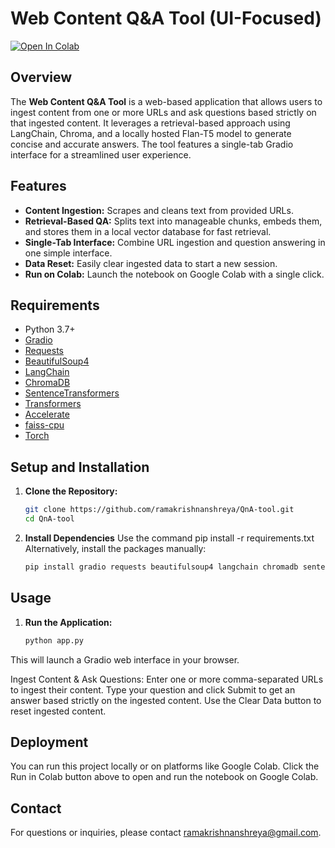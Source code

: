 # Web Content Q&A Tool (UI-Focused)

[![Open In Colab](https://colab.research.google.com/assets/colab-badge.svg)](https://colab.research.google.com/drive/1FCeRRx80NXlHZNVbYzfrseJm_zwVXe9U?usp=sharing)

## Overview
The **Web Content Q&A Tool** is a web-based application that allows users to ingest content from one or more URLs and ask questions based strictly on that ingested content. It leverages a retrieval-based approach using LangChain, Chroma, and a locally hosted Flan-T5 model to generate concise and accurate answers. The tool features a single-tab Gradio interface for a streamlined user experience.

## Features
- **Content Ingestion:** Scrapes and cleans text from provided URLs.
- **Retrieval-Based QA:** Splits text into manageable chunks, embeds them, and stores them in a local vector database for fast retrieval.
- **Single-Tab Interface:** Combine URL ingestion and question answering in one simple interface.
- **Data Reset:** Easily clear ingested data to start a new session.
- **Run on Colab:** Launch the notebook on Google Colab with a single click.

## Requirements
- Python 3.7+
- [Gradio](https://gradio.app/)
- [Requests](https://docs.python-requests.org/)
- [BeautifulSoup4](https://www.crummy.com/software/BeautifulSoup/bs4/doc/)
- [LangChain](https://github.com/hwchase17/langchain)
- [ChromaDB](https://github.com/chroma-core/chroma)
- [SentenceTransformers](https://www.sbert.net/)
- [Transformers](https://huggingface.co/transformers/)
- [Accelerate](https://github.com/huggingface/accelerate)
- [faiss-cpu](https://github.com/facebookresearch/faiss)
- [Torch](https://pytorch.org/)

## Setup and Installation
1. **Clone the Repository:**
   ```bash
   git clone https://github.com/ramakrishnanshreya/QnA-tool.git
   cd QnA-tool

2. **Install Dependencies**
   Use the command pip install -r requirements.txt
   Alternatively, install the packages manually:
   ```bash
   pip install gradio requests beautifulsoup4 langchain chromadb sentence-transformers transformers accelerate faiss-cpu torch

## Usage
1. **Run the Application:**
   ```bash
   python app.py

This will launch a Gradio web interface in your browser.

Ingest Content & Ask Questions:
Enter one or more comma-separated URLs to ingest their content.
Type your question and click Submit to get an answer based strictly on the ingested content.
Use the Clear Data button to reset ingested content.

## Deployment
You can run this project locally or on platforms like Google Colab. Click the Run in Colab button above to open and run the notebook on Google Colab.

## Contact
For questions or inquiries, please contact ramakrishnanshreya@gmail.com.


